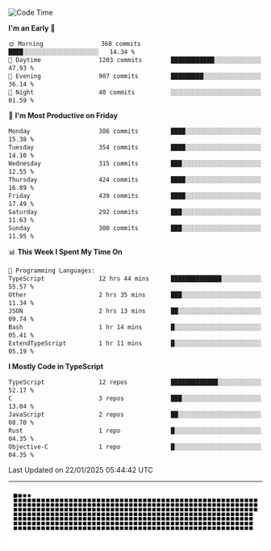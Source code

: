 <!--
<picture>
  <source
    srcset="https://github-readme-stats.vercel.app/api?username=kevinxft&show_icons=true&theme=dark"
    media="(prefers-color-scheme: dark)"
  />
  <source
    srcset="https://github-readme-stats.vercel.app/api?username=kevinxft&show_icons=true"
    media="(prefers-color-scheme: light), (prefers-color-scheme: no-preference)"
  />
  <img src="https://github-readme-stats.vercel.app/api?username=kevinxft&show_icons=true" />
</picture>
-->

<!--START_SECTION:waka-->
![Code Time](http://img.shields.io/badge/Code%20Time-3%2C049%20hrs%206%20mins-blue)

**I'm an Early 🐤** 

```text
🌞 Morning                360 commits         ████░░░░░░░░░░░░░░░░░░░░░   14.34 % 
🌆 Daytime                1203 commits        ████████████░░░░░░░░░░░░░   47.93 % 
🌃 Evening                907 commits         █████████░░░░░░░░░░░░░░░░   36.14 % 
🌙 Night                  40 commits          ░░░░░░░░░░░░░░░░░░░░░░░░░   01.59 % 
```
📅 **I'm Most Productive on Friday** 

```text
Monday                   386 commits         ████░░░░░░░░░░░░░░░░░░░░░   15.38 % 
Tuesday                  354 commits         ████░░░░░░░░░░░░░░░░░░░░░   14.10 % 
Wednesday                315 commits         ███░░░░░░░░░░░░░░░░░░░░░░   12.55 % 
Thursday                 424 commits         ████░░░░░░░░░░░░░░░░░░░░░   16.89 % 
Friday                   439 commits         ████░░░░░░░░░░░░░░░░░░░░░   17.49 % 
Saturday                 292 commits         ███░░░░░░░░░░░░░░░░░░░░░░   11.63 % 
Sunday                   300 commits         ███░░░░░░░░░░░░░░░░░░░░░░   11.95 % 
```


📊 **This Week I Spent My Time On** 

```text
💬 Programming Languages: 
TypeScript               12 hrs 44 mins      ██████████████░░░░░░░░░░░   55.57 % 
Other                    2 hrs 35 mins       ███░░░░░░░░░░░░░░░░░░░░░░   11.34 % 
JSON                     2 hrs 13 mins       ██░░░░░░░░░░░░░░░░░░░░░░░   09.74 % 
Bash                     1 hr 14 mins        █░░░░░░░░░░░░░░░░░░░░░░░░   05.41 % 
ExtendTypeScript         1 hr 11 mins        █░░░░░░░░░░░░░░░░░░░░░░░░   05.19 % 
```

**I Mostly Code in TypeScript** 

```text
TypeScript               12 repos            █████████████░░░░░░░░░░░░   52.17 % 
C                        3 repos             ███░░░░░░░░░░░░░░░░░░░░░░   13.04 % 
JavaScript               2 repos             ██░░░░░░░░░░░░░░░░░░░░░░░   08.70 % 
Rust                     1 repo              █░░░░░░░░░░░░░░░░░░░░░░░░   04.35 % 
Objective-C              1 repo              █░░░░░░░░░░░░░░░░░░░░░░░░   04.35 % 
```




 Last Updated on 22/01/2025 05:44:42 UTC
<!--END_SECTION:waka-->

---

<picture>
  <source media="(prefers-color-scheme: dark)" srcset="https://raw.githubusercontent.com/kevinxft/kevinxft/output/github-contribution-grid-snake-dark.svg">
  <source media="(prefers-color-scheme: light)" srcset="https://raw.githubusercontent.com/kevinxft/kevinxft/output/github-contribution-grid-snake.svg">
  <img alt="github contribution grid snake animation" src="https://raw.githubusercontent.com/kevinxft/kevinxft/output/github-contribution-grid-snake.svg">
</picture>